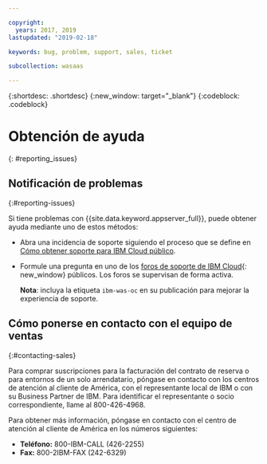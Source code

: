 ```yaml
---

copyright:
  years: 2017, 2019
lastupdated: "2019-02-18"

keywords: bug, problem, support, sales, ticket

subcollection: wasaas

---
```


{:shortdesc: .shortdesc}
{:new_window: target="_blank"}
{:codeblock: .codeblock}

# Obtención de ayuda
{: #reporting_issues}


## Notificación de problemas
{:#reporting-issues}

Si tiene problemas con {{site.data.keyword.appserver_full}}, puede obtener ayuda mediante uno de estos métodos:

* Abra una incidencia de soporte siguiendo el proceso que se define en [Cómo obtener soporte para IBM Cloud público](/docs/get-support?topic=get-support-getting-customer-support#getting-customer-support).
* Formule una pregunta en uno de los [foros de soporte de IBM Cloud](https://developer.ibm.com/answers/topics/ibm-cloud/){: new_window} públicos. Los foros se supervisan de forma activa.

  **Nota**: incluya la etiqueta `ibm-was-oc` en su publicación para mejorar la experiencia de soporte.

## Cómo ponerse en contacto con el equipo de ventas
{:#contacting-sales}

Para comprar suscripciones para la facturación del contrato de reserva o para entornos de un solo arrendatario, póngase en contacto con los centros de atención al cliente de América, con el representante local de IBM o con su Business Partner de IBM. Para identificar el representante o socio correspondiente, llame al 800-426-4968.

Para obtener más información, póngase en contacto con el centro de atención al cliente de América en los números siguientes:
* **Teléfono:** 800-IBM-CALL (426-2255)
* **Fax:** 800-2IBM-FAX (242-6329)
